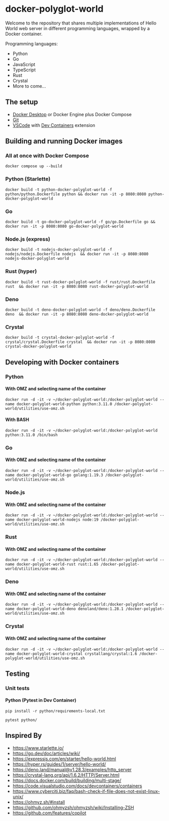 # docker-polyglot-world

Welcome to the repository that shares multiple implementations of Hello World web server in different programming languages, wrapped by a Docker container.

Programming languages:
* Python
* Go
* JavaScript
* TypeScript
* Rust
* Crystal
* More to come...

## The setup
* [Docker Desktop](https://www.docker.com/products/docker-desktop/) or Docker Engine plus Docker Compose
* [Git](https://git-scm.com/book/en/v2/Getting-Started-Installing-Git)
* [VSCode](https://code.visualstudio.com/download) with [Dev Containers](https://code.visualstudio.com/docs/remote/containers) extension

## Building and running Docker images
### All at once with Docker Compose
```text
docker compose up --build
```
### Python (Starlette)
```text
docker build -t python-docker-polyglot-world -f python/python.Dockerfile python && docker run -it -p 8080:8080 python-docker-polyglot-world
```

### Go
```text
docker build -t go-docker-polyglot-world -f go/go.Dockerfile go && docker run -it -p 8080:8080 go-docker-polyglot-world
```

### Node.js (express)
```text
docker build -t nodejs-docker-polyglot-world -f nodejs/nodejs.Dockerfile nodejs  && docker run -it -p 8080:8080 nodejs-docker-polyglot-world
```

### Rust (hyper)
```text
docker build -t rust-docker-polyglot-world -f rust/rust.Dockerfile rust  && docker run -it -p 8080:8080 rust-docker-polyglot-world
```

### Deno
```text
docker build -t deno-docker-polyglot-world -f deno/deno.Dockerfile deno  && docker run -it -p 8080:8080 deno-docker-polyglot-world
```

### Crystal
```text
docker build -t crystal-docker-polyglot-world -f crystal/crystal.Dockerfile crystal  && docker run -it -p 8080:8080 crystal-docker-polyglot-world
```

## Developing with Docker containers

### Python
#### With OMZ and selecting name of the container
```text
docker run -d -it -v ~/docker-polyglot-world:/docker-polyglot-world --name docker-polyglot-world-python python:3.11.0 /docker-polyglot-world/utilities/use-omz.sh
```
#### With BASH
```text
docker run -d -it -v ~/docker-polyglot-world:/docker-polyglot-world python:3.11.0 /bin/bash
```

### Go
#### With OMZ and selecting name of the container
```text
docker run -d -it -v ~/docker-polyglot-world:/docker-polyglot-world --name docker-polyglot-world-go golang:1.19.3 /docker-polyglot-world/utilities/use-omz.sh
```

### Node.js
#### With OMZ and selecting name of the container
```text
docker run -d -it -v ~/docker-polyglot-world:/docker-polyglot-world --name docker-polyglot-world-nodejs node:19 /docker-polyglot-world/utilities/use-omz.sh
```

### Rust
#### With OMZ and selecting name of the container
```text
docker run -d -it -v ~/docker-polyglot-world:/docker-polyglot-world --name docker-polyglot-world-rust rust:1.65 /docker-polyglot-world/utilities/use-omz.sh
```

### Deno
#### With OMZ and selecting name of the container
```text
docker run -d -it -v ~/docker-polyglot-world:/docker-polyglot-world --name docker-polyglot-world-deno denoland/deno:1.28.1 /docker-polyglot-world/utilities/use-omz.sh
```

### Crystal
#### With OMZ and selecting name of the container
```text
docker run -d -it -v ~/docker-polyglot-world:/docker-polyglot-world --name docker-polyglot-world-crystal crystallang/crystal:1.6 /docker-polyglot-world/utilities/use-omz.sh
```

## Testing
### Unit tests
#### Python (Pytest in Dev Container)
```text
pip install -r python/requirements-local.txt
```

```text
pytest python/
```

## Inspired By
* https://www.starlette.io/
* https://go.dev/doc/articles/wiki/
* https://expressjs.com/en/starter/hello-world.html
* https://hyper.rs/guides/1/server/hello-world/
* https://deno.land/manual@v1.28.3/examples/http_server
* https://crystal-lang.org/api/1.6.2/HTTP/Server.html
* https://docs.docker.com/build/building/multi-stage/
* https://code.visualstudio.com/docs/devcontainers/containers
* https://www.cyberciti.biz/faq/bash-check-if-file-does-not-exist-linux-unix/
* https://ohmyz.sh/#install
* https://github.com/ohmyzsh/ohmyzsh/wiki/Installing-ZSH
* https://github.com/features/copilot
